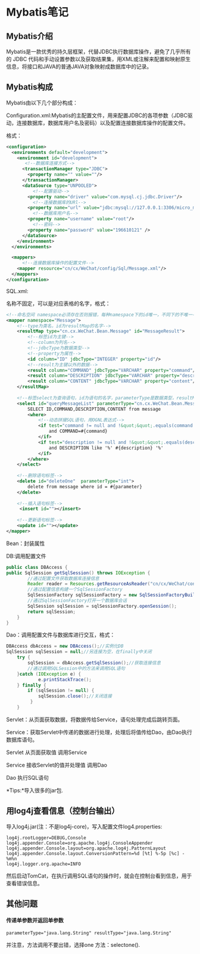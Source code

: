 # Mybatis笔记

## Mybatis介绍

Mybatis是一款优秀的持久层框架，代替JDBC执行数据库操作，避免了几乎所有的 JDBC 代码和手动设置参数以及获取结果集，用XML或注解来配置和映射原生信息，将接口和JAVA的普通JAVA对象映射成数据库中的记录。

## Mybatis构成

Mybatis由以下几个部分构成：

Configuration.xml:Mybatis的主配置文件，用来配置JDBC的各项参数（JDBC驱动，连接数据库，数据库用户名及密码）以及配置连接数据库操作的配置文件。

格式：

```XML
<configuration>
  <environments default="development">
    <environment id="development">
       <!--数据库连接方式-->
      <transactionManager type="JDBC">
        <property name="" value=""/>
      </transactionManager>
      <dataSource type="UNPOOLED">
          <!--配置驱动-->
        <property name="driver" value="com.mysql.cj.jdbc.Driver"/>
          <!--连接数据库的URl-->
        <property name="url" value="jdbc:mysql://127.0.0.1:3306/micro_message?serverTimezone=GMT%2B8"/>
          <!--数据库用户名-->
        <property name="username" value="root"/>
          <!--密码-->
        <property name="password" value="196610121" />
      </dataSource>
    </environment>
  </environments>

  <mappers>
      <!--连接数据库操作的配置文件-->
    <mapper resource="cn/cx/WeChat/config/Sql/Message.xml"/>
  </mappers>
</configuration>
```

SQL.xml:

名称不固定，可以是对应表格的名字，格式：

```xml
<!--命名空间 namespace必须存在否则报错，每种namespace下的id唯一，不同下的不唯一-->
<mapper namespace="Message">
    <!--type为类名，id为resultMap的名字-->
    <resultMap type="cn.cx.WeChat.Bean.Message" id="MessageResult">
        <!--标签id为主键-->
        <!--column为列名-->
        <!--jdbcType为数据类型-->
        <!--property为属性-->
        <id column="ID" jdbcType="INTEGER" property="id"/>
        <!--result为主键以外的数据-->
        <result column="COMMAND" jdbcType="VARCHAR" property="command"/>
        <result column="DESCRIPTION" jdbcType="VARCHAR" property="description"/>
        <result column="CONTENT" jdbcType="VARCHAR" property="content"/>
    </resultMap>
    
	<!--标签select为查询语句，id为语句的名字，parameterType是数据类型，resultMap代表归属-->
    <select id="queryMessageList" parameterType="cn.cx.WeChat.Bean.Message" resultMap="MessageResult">
        SELECT ID,COMMAND,DESCRIPTION,CONTENT from message
        <where>
            <!--动态拼接SQL语句，用OGNL表达式-->
            <if test="command != null and !&quot;&quot;.equals(command.trim())">
                and COMMAND=#{command}
            </if>
            <if test="description != null and !&quot;&quot;.equals(description.trim())">
                and DESCRIPTION like '%' #{description} '%'
            </if>
        </where>
    </select>
    
	<!--删除语句标签-->
    <delete id="deleteOne"  parameterType="int">
        delete from message where id = #{parameter}
    </delete>
    
    <!--插入语句标签-->
     <insert id=""></insert>
    
    <!--更新语句标签-->
    <update id=""></update>
</mapper>
```

Bean：封装属性

DB:调用配置文件

```java
public class DBAccess {
public SqlSession getSqlSession() throws IOException {
        //通过配置文件获取数据库连接信息
        Reader reader = Resources.getResourceAsReader("cn/cx/WeChat/config/Configuration.xml");
        //通过配置信息构建一个SqlSessionFactory
        SqlSessionFactory sqlSessionFactory = new SqlSessionFactoryBuilder().build(reader);
        //通过SqlSessionFactory打开一个数据库会话
        SqlSession sqlSession = sqlSessionFactory.openSession();
        return sqlSession;
    }
}
```



Dao：调用配置文件与数据库进行交互，格式：

```java
DBAccess dbAccess = new DBAccess();//实例化DB
SqlSession sqlSession = null;//另连接为空，在finally中关闭
    try {
        sqlSession = dbAccess.getSqlSession();//获取连接信息
        //通过调用SQLSession中的方法来调用SQL语句
    }catch (IOException e) {
            e.printStackTrace();
    } finally {
      	if (sqlSession != null) {
            sqlSession.close();//关闭连接
         }
    }
```

Servlet：从页面获取数据，将数据传给Service，语句处理完成后跳转页面。

Service：获取Servlet中传递的数据进行处理，处理后将值传给Dao，由Dao执行数据库语句。



Servlet 从页面获取值 调用Service

Service 接收Servlet的值并处理值 调用Dao

Dao 执行SQL语句

*Tips:*导入很多的jar包.

## 用log4j查看信息（控制台输出）

导入log4j.jar(注：不是log4j-core)，写入配置文件log4.properties:

```properties
log4j.rootLogger=DEBUG,Console
log4j.appender.Console=org.apache.log4j.ConsoleAppender
log4j.appender.Console.layout=org.apache.log4j.PatternLayout
log4j.appender.Console.layout.ConversionPattern=%d [%t] %-5p [%c] - %m%n
log4j.logger.org.apache=INFO
```

然后启动TomCat，在执行调用SQL语句的操作时，就会在控制台看到信息，用于查看错误信息。

## 其他问题

#### 传递单参数并返回单参数

```
parameterType="java.lang.String" resultType="java.lang.String"
```

并注意，方法调用不要出错，选择one 方法：selectone().